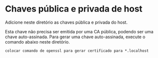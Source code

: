 # Chaves pública e privada de host

Adicione neste diretório as chaves pública e privada do host.

Esta chave não precisa ser emitida por uma CA pública, podendo ser uma chave auto-assinada. Para gerar uma chave auto-assinada, execute o comando abaixo neste diretório.

```
colocar comando de openssl para gerar certificado para *.localhost
```
